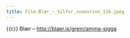 ```yaml
---
title: File:Blær_–_Silfur_svanurinn_116.jpeg
---
```


{{c}} Blær – http://blaer.is/grein/amma-sigga

